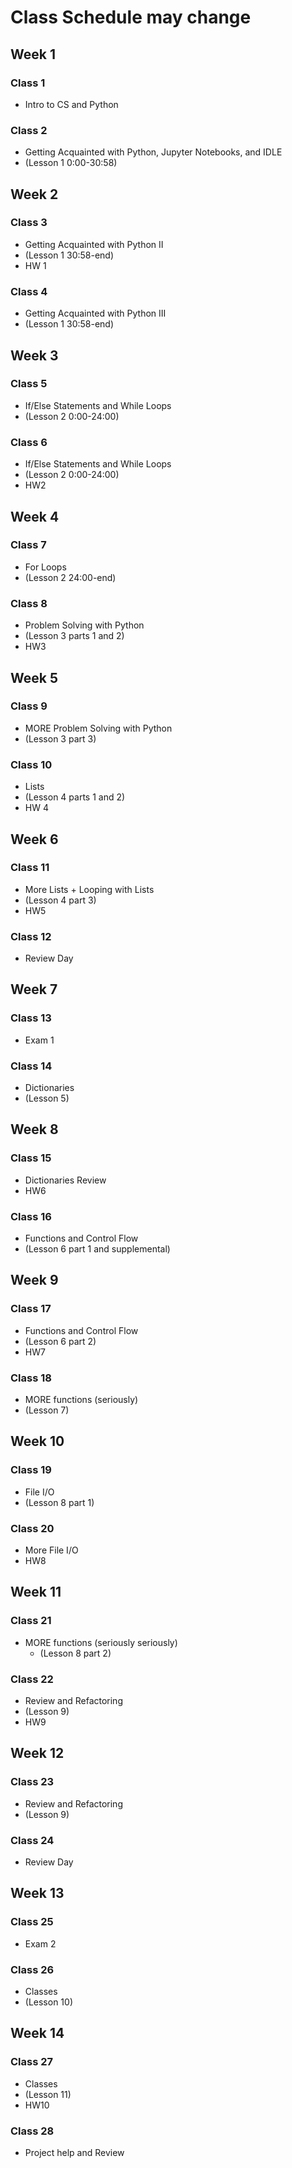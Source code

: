 # Class Schedule may change
## Week 1
### Class 1
* Intro to CS and Python
### Class 2
* Getting Acquainted with Python, Jupyter Notebooks, and IDLE
* (Lesson 1 0:00-30:58)
## Week 2
### Class 3
  * Getting Acquainted with Python II
  * (Lesson 1 30:58-end)
  * HW 1
### Class 4
  * Getting Acquainted with Python III
  * (Lesson 1 30:58-end)
## Week 3
### Class 5
  * If/Else Statements and While Loops
  * (Lesson 2 0:00-24:00)
### Class 6
  * If/Else Statements and While Loops
  * (Lesson 2 0:00-24:00)
  * HW2
## Week 4
### Class 7
  * For Loops
  * (Lesson 2 24:00-end)
### Class 8
  * Problem Solving with Python
  * (Lesson 3 parts 1 and 2)
  * HW3
## Week 5
### Class 9
  * MORE Problem Solving with Python
  * (Lesson 3 part 3)
### Class 10
  * Lists
  * (Lesson 4 parts 1 and 2)
  * HW 4
## Week 6
### Class 11
  * More Lists + Looping with Lists
  * (Lesson 4 part 3)
  * HW5
### Class 12
  * Review Day
## Week 7
### Class 13
  * Exam 1
### Class 14
  * Dictionaries
  * (Lesson 5)
## Week 8
### Class 15
  * Dictionaries Review
  * HW6
### Class 16
  * Functions and Control Flow
  * (Lesson 6 part 1 and supplemental)
## Week 9
### Class 17
  * Functions and Control Flow
  * (Lesson 6 part 2)
  * HW7
### Class 18
  * MORE functions (seriously)
  * (Lesson 7)
## Week 10
### Class 19
*   File  I/O
  * (Lesson 8 part 1)
### Class 20
*   More File I/O
*   HW8
## Week 11
### Class 21
* MORE functions (seriously seriously)
  * (Lesson 8 part 2)
### Class 22
  * Review and Refactoring
  * (Lesson 9)
  * HW9
## Week 12
### Class 23
  * Review and Refactoring
  * (Lesson 9)
### Class 24
  * Review Day
## Week 13
### Class 25
  * Exam 2
### Class 26
  * Classes
  * (Lesson 10)
## Week 14
### Class 27
  * Classes
  * (Lesson 11)
  * HW10
### Class 28
  * Project help and Review
